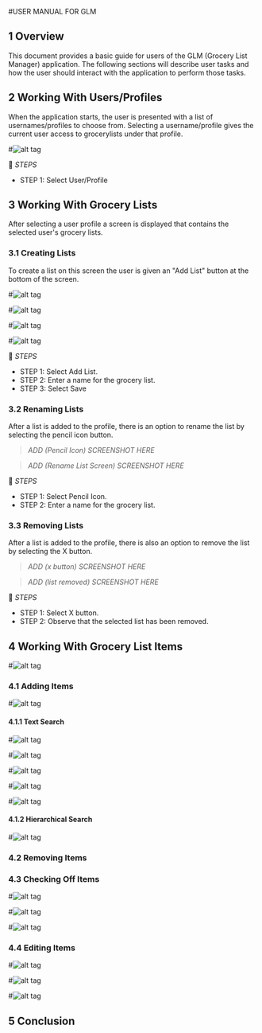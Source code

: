 #USER MANUAL FOR GLM

## 1 Overview

This document provides a basic guide for users of the GLM (Grocery List Manager) application. The following sections will describe user tasks and how the user should interact with the application to perform those tasks.
  
## 2 Working With Users/Profiles

When the application starts, the user is presented with a list of usernames/profiles to choose from. Selecting a username/profile gives the current user access to grocerylists under that profile.

#![alt tag](Images/screenshot_profiles.png)

:scroll: _STEPS_
* STEP 1: Select User/Profile

## 3 Working With Grocery Lists
After selecting a user profile a screen is displayed that contains the selected user's grocery lists.

### 3.1 Creating Lists
To create a list on this screen the user is given an "Add List" button at the bottom of the screen.

#![alt tag](Images/screenshot_addlist_empty.png)

#![alt tag](Images/screenshot_addlist_clicked.png)

#![alt tag](Images/screenshot_addlist_clicked_updated.png)

#![alt tag](Images/screenshot_addlist_onelist.png)

:scroll: _STEPS_
* STEP 1: Select Add List.
* STEP 2: Enter a name for the grocery list.
* STEP 3: Select Save

### 3.2 Renaming Lists
After a list is added to the profile, there is an option to rename the list by selecting the pencil icon button.

>*ADD (Pencil Icon) SCREENSHOT HERE*

>*ADD (Rename List Screen) SCREENSHOT HERE*

:scroll: _STEPS_
* STEP 1: Select Pencil Icon.
* STEP 2: Enter a name for the grocery list.

### 3.3 Removing Lists
After a list is added to the profile, there is also an option to remove the list by selecting the X button.

>*ADD (x button) SCREENSHOT HERE*

>*ADD (list removed) SCREENSHOT HERE*

:scroll: _STEPS_
* STEP 1: Select X button.
* STEP 2: Observe that the selected list has been removed.

## 4 Working With Grocery List Items

#![alt tag](Images/screenshot_firstlist_selected.png)

### 4.1 Adding Items

#![alt tag](Images/screenshot_additem_clicked.png)

#### 4.1.1 Text Search

#![alt tag](Images/screenshot_searchname_clicked.png)

#![alt tag](Images/screenshot_searchname_edited.png)

#![alt tag](Images/screenshot_searchname_add_clicked.png)

#![alt tag](Images/screenshot_searchname_add_edited.png)

#![alt tag](Images/screenshot_itemAddedFromSearchName.png)

#### 4.1.2 Hierarchical Search

#![alt tag](Images/screenshot_hierarchy_clicked.png)

### 4.2 Removing Items

### 4.3 Checking Off Items

#![alt tag](Images/screenshot_multipleitems_unchecked.png)

#![alt tag](Images/screenshot_multipleitems_onechecked.png)

#![alt tag](Images/screenshot_multipleitems_allchecked.png)

### 4.4 Editing Items

#![alt tag](Images/screenshot_edititem_clicked.png)

#![alt tag](Images/screenshot_edititem_edited.png)

#![alt tag](Images/screenshot_edititem_saved.png)

## 5 Conclusion

